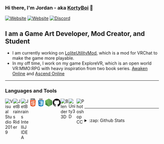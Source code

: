 ### Hi there, I'm Jordan - aka [KortyBoi][website] 👋

[![Website](https://img.shields.io/website?label=KortyBoi.com&style=for-the-badge&url=https%3A%2F%2FKortyBoi.com)](https://KortyBoi.com) [![Website](https://img.shields.io/website?label=KortyServers.xyz&style=for-the-badge&url=https%3A%2F%2FKortyServers.xyz)](https://KortyServers.xyz) [![Discord](https://img.shields.io/static/v1?label=KortyBoi&message=%230001&style=for-the-badge&logo=appveyor&color=7289DA&logo=Discord)](https://discord.com/users/167335587488071682)

## I am a Game Art Developer, Mod Creator, and Student

- I am currently working on [LoliteUtilityMod](https://discord.gg/fnw2SRp), which is a mod for VRChat to make the game more playable.
- In my off time, I work on my game ExploreVR, which is an open world VR:MMO:RPG with heavy inspiration from two book series.  [Awaken Online](https://www.audible.com/series/Awaken-Online-Audiobooks/B06XWGV4RJ?ref=a_library_t_c5_libItem_series_1&pf_rd_p=592f90bd-7f7b-4bfc-afa2-b002e52e7228&pf_rd_r=A53TTW0SVREH40N6GQMS) and [Ascend Online](https://www.audible.com/series/Ascend-Online-Audiobooks/B073R57497?ref=a_library_t_c5_libItem_series_1&pf_rd_p=592f90bd-7f7b-4bfc-afa2-b002e52e7228&pf_rd_r=A53TTW0SVREH40N6GQMS)
---

### Languages and Tools

<img align="left" alt="Visual Studio 2019" width="26px" src="https://www.azurebarry.com/content/images/2019/03/vs2019logo-1.png" />
<img align="left" alt="JetBrains Rider" width="26px" src="https://resources.jetbrains.com/storage/products/rider/img/meta/rider_logo_300x300.png" />
<img align="left" alt="JetBrains IntelliJ IDEA" width="26px" src="https://blog.jetbrains.com/wp-content/uploads/2019/08/logo.png" />
<img align="left" alt="HTML5" width="26px" src="https://raw.githubusercontent.com/github/explore/80688e429a7d4ef2fca1e82350fe8e3517d3494d/topics/html/html.png" />
<img align="left" alt="CSS3" width="26px" src="https://raw.githubusercontent.com/github/explore/80688e429a7d4ef2fca1e82350fe8e3517d3494d/topics/css/css.png" />
<img align="left" alt="Node.js" width="26px" src="https://raw.githubusercontent.com/github/explore/80688e429a7d4ef2fca1e82350fe8e3517d3494d/topics/nodejs/nodejs.png" />
<img align="left" alt="GitHub" width="26px" src="https://raw.githubusercontent.com/github/explore/78df643247d429f6cc873026c0622819ad797942/topics/github/github.png" />
<img align="left" alt="Blender3D" width="26px" src="https://www.iconarchive.com/download/i98223/dakirby309/simply-styled/Blender.ico" />
<img align="left" alt="Unity3D" width="26px" src="https://cdn.iconscout.com/icon/free/png-512/unity-5-555544.png" />
<img align="left" alt="Photoshop CC" width="26px" src="https://upload.wikimedia.org/wikipedia/commons/thumb/a/af/Adobe_Photoshop_CC_icon.svg/616px-Adobe_Photoshop_CC_icon.svg.png" />

<br />

---

<br />

<details>
  <summary>:zap: Github Stats</summary>
  
  <br />

  ![KortyBoi's GitHub Stats](https://github-readme-stats.vercel.app/api?username=KortyBoi&count_private=true&show_icons=true&theme=material-palenight)
  
  ![Top Langs](https://github-readme-stats.vercel.app/api/top-langs/?username=KortyBoi&langs_count=8&theme=material-palenight)

</details>

[website]: https://KortyBoi.com